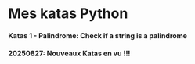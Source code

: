 # Mes katas Python
#### Katas 1 - Palindrome: Check if a string is a palindrome
#### 20250827: Nouveaux Katas en vu !!!